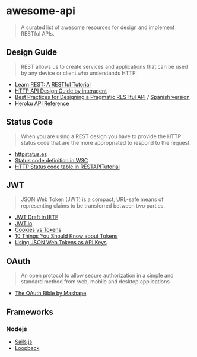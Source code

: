 # awesome-api

> A curated list of awesome resources for design and implement RESTful APIs.


## Design Guide

> REST allows us to create services and applications that can be used by any device or client who understands HTTP.

* [Learn REST: A RESTful Tutorial](http://www.restapitutorial.com)
* [HTTP API Design Guide by interagent](https://github.com/interagent/http-api-design)
*  [Best Practices for Designing a Pragmatic RESTful API](http://www.vinaysahni.com/best-practices-for-a-pragmatic-restful-api) / [Spanish version](http://elbauldelprogramador.com/buenas-practicas-para-el-diseno-de-una-api-restful-pragmatica/)
* [Heroku API Reference](https://devcenter.heroku.com/articles/platform-api-reference)

## Status Code

> When you are using a REST design you have to provide the HTTP status code that are the more appropriated to respond to the request.

* [httpstatus.es](http://httpstatus.es/)
* [Status code definition in W3C](http://www.w3.org/Protocols/rfc2616/rfc2616-sec10.html)
* [HTTP Status code table in RESTAPITutorial](http://www.restapitutorial.com/httpstatuscodes.html)

## JWT

> JSON Web Token (JWT) is a compact, URL-safe means of representing claims to be transferred between two parties.


* [JWT Draft in IETF](http://tools.ietf.org/html/draft-ietf-oauth-json-web-token)
* [JWT.io](http://jwt.io/)
* [Cookies vs Tokens](https://auth0.com/blog/2014/01/07/angularjs-authentication-with-cookies-vs-token/)
* [10 Things You Should Know about Tokens](https://auth0.com/blog/2014/01/27/ten-things-you-should-know-about-tokens-and-cookies/)
* [Using JSON Web Tokens as API Keys](https://auth0.com/blog/2014/12/02/using-json-web-tokens-as-api-keys/)

## OAuth

> An open protocol to allow secure authorization in a simple and standard method from web, mobile and desktop applications

* [The OAuth Bible by Mashape](http://oauthbible.com/) 

## Frameworks

### Nodejs

* [Sails.js](http://sailsjs.org/#/)
* [Loopback	](http://loopback.io/)